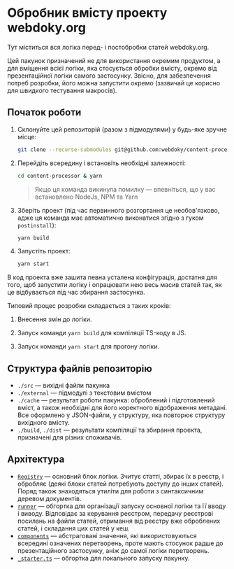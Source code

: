 # Обробник вмісту проекту webdoky.org

Тут міститься вся логіка перед- і постобробки статей webdoky.org.

Цей пакунок призначений не для використання окремим продуктом, а для вміщення всієї логіки, яка стосується обробки вмісту, окремо від презентаційної логіки самого застосунку. Звісно, для забезпечення потреб розробки, його можна запустити окремо (зазвичай це корисно для швидкого тестування макросів).

## Початок роботи

1. Склонуйте цей репозиторій (разом з підмодулями) у будь-яке зручне місце:

    ```sh
    git clone --recurse-submodules git@github.com:webdoky/content-processor.git
    ```

2. Перейдіть всередину і встановіть необхідні залежності:

    ```sh
    cd content-processor & yarn
    ```

    > Якщо ця команда викинула помилку — впевніться, що у вас встановлено NodeJs, NPM та Yarn

3. Зберіть проект (під час первинного розгортання це необов'язково, адже ця команда має автоматично виконатися згідно з гуком `postinstall`):

    ```sh
    yarn build
    ```

4. Запустіть проект:

    ```sh
    yarn start
    ```

В код проекта вже зашита певна усталена конфігурація, достатня для того, щоб запустити логіку і опрацювати нею весь масив статей так, як це відбувається під час збирання застосунка.

Типовий процес розробки складається з таких кроків:

1. Внесення змін до логіки.

2. Запуск команди `yarn build` для компіляції TS-коду в JS.

3. Запуск команди `yarn start` для прогону логіки.

## Структура файлів репозиторію

- `./src` — вихідні файли пакунка
- `./external` — підмодулі з текстовим вмістом
- `./cache` — результат роботи пакунка: оброблений і підготовлений вміст, а також необхідні для його коректного відображення метадані. Все оформлено у JSON-файли, у структуру, яка повторює структуру вихідного вмісту.
- `./build`, `./dist` — результати компіляції та збирання проекта, призначені для різних споживачів.

## Архітектура

- [`Registry`](src/registry) — основний блок логіки. Зчитує статті, збирає їх в реєстр, і обробляє (деякі блоки статей потребують доступу до інших статей). Поряд також знаходяться утиліти для роботи з синтаксичним деревом документів.
- [`runner`](src/runner) — обгортка для організації запуску основної логіки та її вводу і виводу. Відповідає за керування реєстром, передачу реєстрові посилань на файли статей, отримання від реєстру вже оброблених статей, і складання цих статей у кеш.
- [`components`](src/components) — абстраговані значення, які використовуються всередині означених перетворень, проте мають стосунок радше до презентаційного застосунку, аніж до самої логіки перетворень.
- [`_starter.ts`](src/_starter.ts) — обгортка для локального запуску пакунку.
